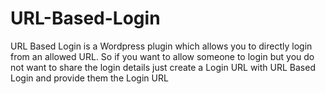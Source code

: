 # URL-Based-Login
URL Based Login is a Wordpress plugin which allows you to directly login from an allowed URL. So if you want to allow someone to login but you do not want to share the login details just create a Login URL with URL Based Login and provide them the Login URL
